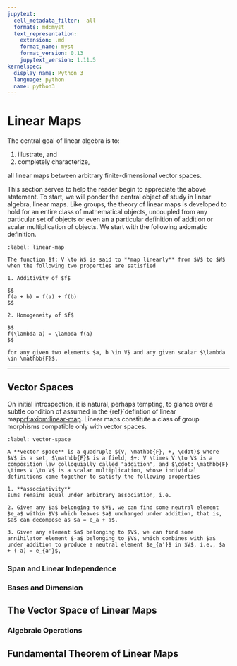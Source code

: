 ```yaml
---
jupytext:
  cell_metadata_filter: -all
  formats: md:myst
  text_representation:
    extension: .md
    format_name: myst
    format_version: 0.13
    jupytext_version: 1.11.5
kernelspec:
  display_name: Python 3
  language: python
  name: python3
---
```


# Linear Maps

The central goal of linear algebra is to:

1. illustrate, and
2. completely characterize,

all linear maps between arbitrary finite-dimensional vector spaces.

This section serves to help the reader begin to appreciate the above statement. To start, we will ponder the central object of study in linear algebra, linear maps. Like groups, the theory of linear maps is developed to hold for an entire class of mathematical objects, uncoupled from any particular set of objects or even an a particular definition of addition or scalar multiplication of objects. We start with the following axiomatic definition.

```{prf:axiom} Linear Map
:label: linear-map

The function $f: V \to W$ is said to **map linearly** from $V$ to $W$ when the following two properties are satisfied

1. Additivity of $f$

$$
f(a + b) = f(a) + f(b)
$$

2. Homogeneity of $f$

$$
f(\lambda a) = \lambda f(a)
$$

for any given two elements $a, b \in V$ and any given scalar $\lambda \in \mathbb{F}$.
```

---

## Vector Spaces

On initial introspection, it is natural, perhaps tempting, to glance over a subtle condition of assumed in the {ref}`defintion of linear map<prf:axiom:linear-map>.  Linear maps constitute a class of group morphisms compatible only with vector spaces.

```{prf:axiom} Vector Space
:label: vector-space

A **vector space** is a quadruple $(V, \mathbb{F}, +, \cdot)$ where $V$ is a set, $\mathbb{F}$ is a field, $+: V \times V \to V$ is a composition law colloquially called "addition", and $\cdot: \mathbb{F} \times V \to V$ is a scalar multiplication, whose individual definitions come together to satisfy the following properties

1. **associativity**
sums remains equal under arbitrary association, i.e. 

2. Given any $a$ belonging to $V$, we can find some neutral element $e_a$ within $V$ which leaves $a$ unchanged under addition, that is, $a$ can decompose as $a = e_a + a$,

3. Given any element $a$ belonging to $V$, we can find some annihilator element $-a$ belonging to $V$, which combines with $a$ under addition to produce a neutral element $e_{a'}$ in $V$, i.e., $a + (-a) = e_{a'}$,
```

### Span and Linear Independence

### Bases and Dimension

## The Vector Space of Linear Maps

### Algebraic Operations

## Fundamental Theorem of Linear Maps
